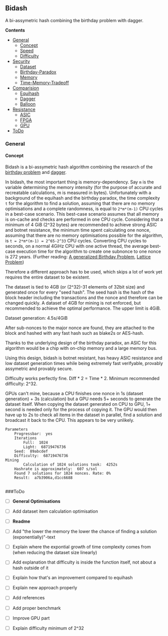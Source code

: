 ## Bidash
A bi-assymetric hash combining the birthday problem with dagger.

**Contents**

- [General](#General)
	- [Concept](#Concept)
	- [Speed](#Speed)
	- [Difficulty](#Difficulty)
- [Security](#Security)
	- [Dataset](#Dataset)
	- [Birthday-Paradox](#Birthday-Paradox)
	- [Memory](#Memory)
	- [Time-Memory-Tradeoff](#Time-Memory-Tradeoff)
- [Comparision](#Comparision)
	- [Equihash](#Equihash)
	- [Dagger](#Dagger)
	- [Balloon](#Balloon)
- [Resistance](#Resistance)
	- [ASIC](#ASIC)
	- [FPGA](#FPGA)
	- [GPU](#GPU)
- [ToDo](#ToDo)

### General
#### Concept
Bidash is a bi-assymetric hash algorithm combining the research of the [birthday problem](#Birthday-Paradox) and [dagger](https://webcache.googleusercontent.com/search?q=cache:bmDsAGmmcG8J:www.hashcash.org/papers/dagger.html+).

In bidash, the most important thing is memory-dependency. Say `m` is the variable determining the memory intensity (for the purpose of accurate and recreatable calculations, m is measured in bytes). Unfortunately with a background of the equihash and the birthday paradox, the time complexity `t` for the algorithm to find a solution, assuming that there are no memory optimisations and a complete randomness, is equal to `2*m*(m-1)` CPU cycles in a best-case scenario. This best-case scenario assumes that all memory is on-cache and checks are performed in one CPU cycle. Considering that a minimum of 4 GiB (2^32 bytes) are recommended to achieve strong ASIC and botnet resistance, the minimum time spent calculating one nonce, assuming that there are no memory optimisations possible for the algorithm, is `t = 2*m*(m-1) = 2^65-2^33` CPU cycles. Converting CPU cycles to seconds, on a normal 4GiHz CPU with one active thread, the average best-case execution time for the algorithm to create one subnonce to one nonce is 272 years. (Further reading: [A generalized Birthday Problem](https://link.springer.com/content/pdf/10.1007%2F3-540-45708-9_19.pdf), [Lattice Problem](https://cseweb.ucsd.edu/~daniele/papers/SVP.pdf))

Therefore a different approach has to be used, which skips a lot of work yet requires the entire dataset to be existent.

The dataset is tied to 4GB (or (2^32)-31 elements of 32bit size) and generated once for every "seed hash". The seed hash is the hash of the block header including the transactions and the nonce and therefore can be changed quickly. A dataset of 4GB for mining is not enforced, but recommended to achieve the optimal performance. The upper limit is 4GiB.

Dataset generation: 4.5s/4GiB

After sub-nonces to the major nonce are found, they are attached to the block and hashed with any fast hash such as blake2s or AES-hash.

Thanks to the underlying design of the birthday paradox, an ASIC for this algorithm would be a chip with on-chip memory and a large memory bus.

Using this design, bidash is botnet resistant, has heavy ASIC resistance and low dataset generation times while being extremely fast verifyable, provably assymetric and provably secure.

Difficulty works perfectly fine. Diff * 2 = Time * 2. Minimum recommended difficulty: 2^32. 

GPUs can't mine, because a CPU finishes one nonce in 1s (dataset generation) + 3s (calculation) but a GPU needs 5+ seconds to generate the dataset itself. When copying the dataset generated on CPU to GPU, 1+ second is needed only for the process of copying it. The GPU would then have up to 2s to check all items in the dataset in parallel, find a solution and broadcast it back to the CPU. This appears to be very unlikely.

```
Parameters
	Progressbar:  yes
	Iterations
		Full:  1024
		Light:  68719476736
	Seed:  89abcdef
	Difficulty:  68719476736
Mining
        Calculation of 1024 solutions took:  4252s                              
	Hashrate is approximately:  607 s/sol
	Found 7 solutions for 1024 nonces. Rate: 0%
	Result:  a7b3906a,d1cc6688


```

###ToDo
- [ ] **General Optimisations**
- [ ] Add dataset item calculation optimisation
- [ ] **Readme**
- [ ] Add "the lower the memory the lower the chance of finding a solution (exponentially)"-text
- [ ] Explain where the expontial growth of time complexity comes from (when reducing the dataset size linearly)
- [ ] Add explanation that difficulty is inside the function itself, not about a hash outside of it
- [ ] Explain how that's an improvement compared to equihash
- [ ] Explain new approach properly
- [ ] Add references
- [ ] Add proper benchmark
- [ ] Improve GPU part
- [ ] Explain difficulty minimum of 2^32

